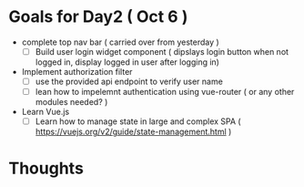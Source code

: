 

# Goals for Day2 ( Oct 6 )

- complete top nav bar ( carried over from yesterday )
    - [ ] Build user login widget component ( dipslays login button when not logged in, display logged in user after logging in)
- Implement authorization filter
    - [ ] use the provided api endpoint to verify user name
    - [ ] lean how to impelemnt authentication using vue-router ( or any other modules needed? )
- Learn Vue.js 
    - [ ] Learn how to manage state in large and complex SPA ( https://vuejs.org/v2/guide/state-management.html )

# Thoughts 